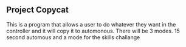 ## Project Copycat

This is a program that allows a user to do whatever they want in the controller and it will copy it to automonous. 
There will be 3 modes. 15 second automous and a mode for the skills challange 
